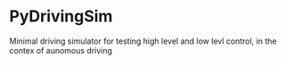 # PyDrivingSim
Minimal driving simulator for testing high level and low levl control, 
in the contex of aunomous driving
